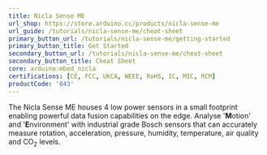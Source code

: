 ```yaml
---
title: Nicla Sense ME
url_shop: https://store.arduino.cc/products/nicla-sense-me
url_guide: /tutorials/nicla-sense-me/cheat-sheet
primary_button_url: /tutorials/nicla-sense-me/getting-started
primary_button_title: Get Started
secondary_button_url: /tutorials/nicla-sense-me/cheat-sheet
secondary_button_title: Cheat Sheet
core: arduino:mbed_nicla
certifications: [CE, FCC, UKCA, WEEE, RoHS, IC, MIC, RCM]
productCode: '043'
---
```


The Nicla Sense ME houses 4 low power sensors in a small footprint enabling powerful data fusion capabilities on the edge. Analyse '**M**otion' and '**E**nvironment' with industrial grade Bosch sensors that can accurately measure rotation, acceleration, pressure, humidity, temperature, air quality and CO<sub>2</sub> levels.
